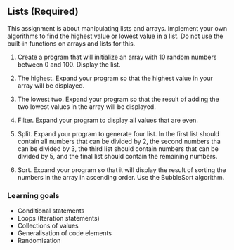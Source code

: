 ## **Lists (Required)**
This assignment is about manipulating lists and arrays. Implement your own algorithms to find the highest value or lowest value in a list. Do not use the built-in functions on arrays and lists for this.

1. Create a program that will initialize an array with 10 random numbers between 0 and 100. Display the list.

2. The highest. Expand your program so that the highest value in your array will be displayed.

3. The lowest two. Expand your program so that the result of adding the two lowest values in the array will be displayed.

4. Filter. Expand your program to display all values that are even.

5. Split. Expand your program to generate four list. In the first list should contain all numbers that can be divided by 2, the second numbers tha can be divided by 3, the third list should contain numbers that can be divided by 5, and the final list should contain the remaining numbers.

6. Sort. Expand your program so that it will display the result of sorting the numbers in the array in ascending order. Use the BubbleSort algorithm.

### **Learning goals**

- Conditional statements
- Loops (Iteration statements)
- Collections of values
- Generalisation of code elements
- Randomisation